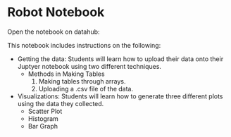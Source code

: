 # Robot Notebook

Open the notebook on datahub:

This notebook includes instructions on the following:

- Getting the data: Students will learn how to upload their data onto their Juptyer notebook using two different techniques. 
  - Methods in Making Tables
    1. Making tables through arrays. 
    2. Uploading a .csv file of the data. 
- Visualizations: Students will learn how to generate three different plots using the data they collected. 
  - Scatter Plot 
  - Histogram
  - Bar Graph

